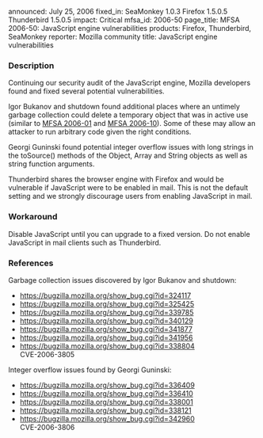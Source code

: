 announced: July 25, 2006
fixed_in: SeaMonkey 1.0.3
          Firefox 1.5.0.5
          Thunderbird 1.5.0.5
impact: Critical
mfsa_id: 2006-50
page_title: MFSA 2006-50: JavaScript engine vulnerabilities
products: Firefox, Thunderbird, SeaMonkey
reporter: Mozilla community
title: JavaScript engine vulnerabilities

<h3>Description</h3>

<p>Continuing our security audit of the JavaScript engine, Mozilla developers
found and fixed several potential vulnerabilities.</p>

<p>Igor Bukanov and
shutdown found additional places where an untimely garbage collection
could delete a temporary object that was in active use (similar to
<a href="mfsa2006-01.html">MFSA 2006-01</a> and
<a href="mfsa2006-10.html">MFSA 2006-10</a>). Some of these may
allow an attacker to run arbitrary code given the right conditions.</p>

<p>Georgi Guninski found potential integer overflow issues with
long strings in the toSource() methods of the Object, Array and String
objects as well as string function arguments.</p>

<p class="note">Thunderbird shares the browser engine with Firefox
and would be vulnerable if JavaScript were to be enabled in mail. This is not
the default setting and we strongly discourage users from enabling
JavaScript in mail.</p>

<h3>Workaround</h3>

<p>Disable JavaScript until you can upgrade to a fixed version. Do not enable
JavaScript in mail clients such as Thunderbird.</p>

<h3>References</h3>

<p>Garbage collection issues discovered by Igor Bukanov and shutdown:</p>

<ul>
<li><a href="https://bugzilla.mozilla.org/show_bug.cgi?id=324117">
https://bugzilla.mozilla.org/show_bug.cgi?id=324117</a></li>
<li><a href="https://bugzilla.mozilla.org/show_bug.cgi?id=325425">
https://bugzilla.mozilla.org/show_bug.cgi?id=325425</a></li>
<li><a href="https://bugzilla.mozilla.org/show_bug.cgi?id=339785">
https://bugzilla.mozilla.org/show_bug.cgi?id=339785</a></li>
<li><a href="https://bugzilla.mozilla.org/show_bug.cgi?id=340129">
https://bugzilla.mozilla.org/show_bug.cgi?id=340129</a></li>
<li><a href="https://bugzilla.mozilla.org/show_bug.cgi?id=341877">
https://bugzilla.mozilla.org/show_bug.cgi?id=341877</a></li>
<li><a href="https://bugzilla.mozilla.org/show_bug.cgi?id=341956">
https://bugzilla.mozilla.org/show_bug.cgi?id=341956</a></li>
<li><a href="https://bugzilla.mozilla.org/show_bug.cgi?id=338804">
https://bugzilla.mozilla.org/show_bug.cgi?id=338804</a><br/>
CVE-2006-3805</li>
</ul>

<p>Integer overflow issues found by Georgi Guninski:</p>

<ul>
<li><a href="https://bugzilla.mozilla.org/show_bug.cgi?id=336409">
https://bugzilla.mozilla.org/show_bug.cgi?id=336409</a></li>
<li><a href="https://bugzilla.mozilla.org/show_bug.cgi?id=336410">
https://bugzilla.mozilla.org/show_bug.cgi?id=336410</a></li>
<li><a href="https://bugzilla.mozilla.org/show_bug.cgi?id=338001">
https://bugzilla.mozilla.org/show_bug.cgi?id=338001</a></li>
<li><a href="https://bugzilla.mozilla.org/show_bug.cgi?id=338121">
https://bugzilla.mozilla.org/show_bug.cgi?id=338121</a></li>
<li><a href="https://bugzilla.mozilla.org/show_bug.cgi?id=342960">
https://bugzilla.mozilla.org/show_bug.cgi?id=342960</a><br/>
CVE-2006-3806</li>
</ul>



